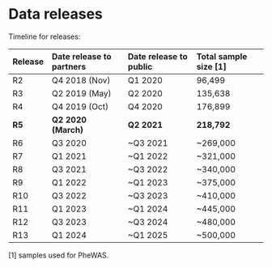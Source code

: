 # Data releases

Timeline for releases:

| Release | Date release to partners | Date release to public | Total sample size \[1\] |
| :--- | :--- | :--- | :--- |
| R2 | Q4 2018 \(Nov\) | Q1 2020 | ​96,499​​ |
| R3 | Q2 2019 \(May\) | Q2 2020 | 135,638 |
| R4 | Q4 2019 \(Oct\) | Q4 2020 | 176,899 |
| **R5** | **Q2 2020 \(March\)** | **Q2 2021** | **218,792** |
| R6 | Q3 2020 | ~Q3 2021 | ~269,000 |
| R7 | Q1 2021 | ~Q1 2022 | ~321,000 |
| R8 | Q3 2021 | ~Q3 2022 | ~340,000 |
| R9 | Q1 2022 | ~Q1 2023 | ~375,000 |
| R10 | Q3 2022 | ~Q3 2023 | ~410,000 |
| R11 | Q1 2023 | ~Q1 2024 | ~445,000 |
| R12 | Q3 2023 | ~Q3 2024 | ~480,000 |
| R13 | Q1 2024 | ~Q1 2025 | ~500,000 |

\[1\] samples used for PheWAS.

